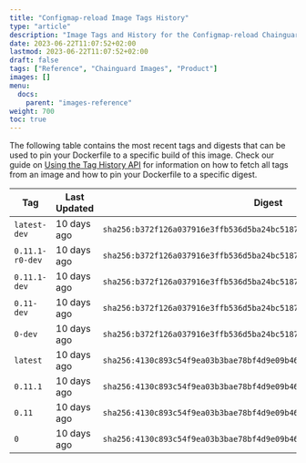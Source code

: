 ```yaml
---
title: "Configmap-reload Image Tags History"
type: "article"
description: "Image Tags and History for the Configmap-reload Chainguard Image"
date: 2023-06-22T11:07:52+02:00
lastmod: 2023-06-22T11:07:52+02:00
draft: false
tags: ["Reference", "Chainguard Images", "Product"]
images: []
menu:
  docs:
    parent: "images-reference"
weight: 700
toc: true
---
```


The following table contains the most recent tags and digests that can be used to pin your Dockerfile to a specific build of this image. Check our guide on [Using the Tag History API](/chainguard/chainguard-images/using-the-tag-history-api/) for information on how to fetch all tags from an image and how to pin your Dockerfile to a specific digest.

| Tag             | Last Updated | Digest                                                                    |
|-----------------|--------------|---------------------------------------------------------------------------|
| `latest-dev`    | 10 days ago  | `sha256:b372f126a037916e3ffb536d5ba24bc51878d82f2533e12704ca6fa459c252bc` |
| `0.11.1-r0-dev` | 10 days ago  | `sha256:b372f126a037916e3ffb536d5ba24bc51878d82f2533e12704ca6fa459c252bc` |
| `0.11.1-dev`    | 10 days ago  | `sha256:b372f126a037916e3ffb536d5ba24bc51878d82f2533e12704ca6fa459c252bc` |
| `0.11-dev`      | 10 days ago  | `sha256:b372f126a037916e3ffb536d5ba24bc51878d82f2533e12704ca6fa459c252bc` |
| `0-dev`         | 10 days ago  | `sha256:b372f126a037916e3ffb536d5ba24bc51878d82f2533e12704ca6fa459c252bc` |
| `latest`        | 10 days ago  | `sha256:4130c893c54f9ea03b3bae78bf4d9e09b46ccdbd5cbab1d0645329d338b3c6e6` |
| `0.11.1`        | 10 days ago  | `sha256:4130c893c54f9ea03b3bae78bf4d9e09b46ccdbd5cbab1d0645329d338b3c6e6` |
| `0.11`          | 10 days ago  | `sha256:4130c893c54f9ea03b3bae78bf4d9e09b46ccdbd5cbab1d0645329d338b3c6e6` |
| `0`             | 10 days ago  | `sha256:4130c893c54f9ea03b3bae78bf4d9e09b46ccdbd5cbab1d0645329d338b3c6e6` |

